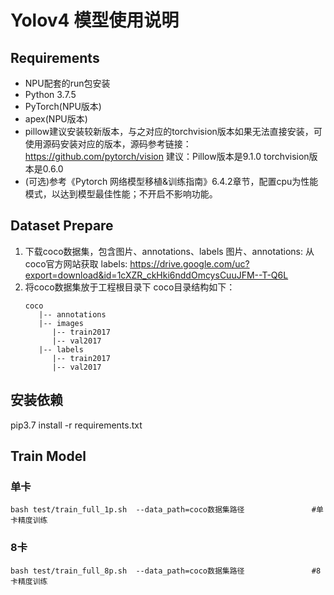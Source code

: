 # Yolov4 模型使用说明

## Requirements
* NPU配套的run包安装
* Python 3.7.5
* PyTorch(NPU版本)
* apex(NPU版本)
* pillow建议安装较新版本，与之对应的torchvision版本如果无法直接安装，可使用源码安装对应的版本，源码参考链接：https://github.com/pytorch/vision 建议：Pillow版本是9.1.0 torchvision版本是0.6.0
* (可选)参考《Pytorch 网络模型移植&训练指南》6.4.2章节，配置cpu为性能模式，以达到模型最佳性能；不开启不影响功能。

## Dataset Prepare
1. 下载coco数据集，包含图片、annotations、labels
    图片、annotations: 从coco官方网站获取
    labels: https://drive.google.com/uc?export=download&id=1cXZR_ckHki6nddOmcysCuuJFM--T-Q6L
2. 将coco数据集放于工程根目录下
    coco目录结构如下：
	```
    coco
       |-- annotations
       |-- images
          |-- train2017
          |-- val2017   
       |-- labels
          |-- train2017
          |-- val2017
	```	  
## 安装依赖
pip3.7 install -r requirements.txt


## Train Model
### 单卡

```
bash test/train_full_1p.sh  --data_path=coco数据集路径               #单卡精度训练
```

### 8卡
        
```
bash test/train_full_8p.sh  --data_path=coco数据集路径               #8卡精度训练
```
